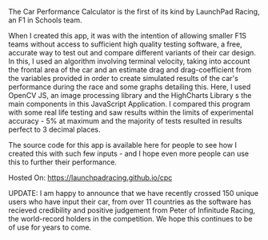 The Car Performance Calculator is the first of its kind by LaunchPad Racing, an F1 in Schools team. 

When I created this app, it was with the intention of allowing smaller F1S teams without access to sufficient high quality testing software, a free, accurate way to test
out and compare different variants of their car design. In this, I used an algorithm involving terminal velocity, taking into account the frontal area of the car and an estimate
drag and drag-coefficient from the variables provided in order to create simulated results of the car's performance during the race and some graphs detailing this. Here, I used
OpenCV JS, an image processing library and the HighCharts Library s the main components in this JavaScript Application. I compared this program with some real life testing and
saw results within the limits of experimental accuracy - 5% at maximum and the majority of tests resulted in results perfect to 3 decimal places. 

The source code for this app is available here for people to see how I created this with such few inputs - and I hope even more people can use this to further their performance.

Hosted On: https://launchpadracing.github.io/cpc

UPDATE: I am happy to announce that we have recently crossed 150 unique users who have input their car, from over 11 countries as the software has recieved credibility and 
positive judgement from Peter of Infinitude Racing, the world-record holders in the competition. We hope this continues to be of use for years to come.
